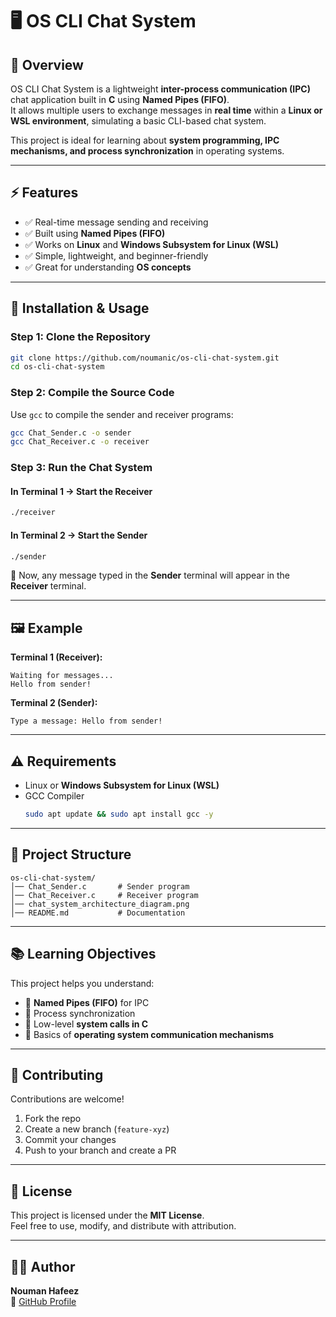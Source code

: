 # 🖥️ OS CLI Chat System  

## 📌 Overview  
OS CLI Chat System is a lightweight **inter-process communication (IPC)** chat application built in **C** using **Named Pipes (FIFO)**.  
It allows multiple users to exchange messages in **real time** within a **Linux or WSL environment**, simulating a basic CLI-based chat system.  

This project is ideal for learning about **system programming, IPC mechanisms, and process synchronization** in operating systems.  

---

## ⚡ Features  
- ✅ Real-time message sending and receiving  
- ✅ Built using **Named Pipes (FIFO)**  
- ✅ Works on **Linux** and **Windows Subsystem for Linux (WSL)**  
- ✅ Simple, lightweight, and beginner-friendly  
- ✅ Great for understanding **OS concepts**  

---

## 🚀 Installation & Usage  

### **Step 1: Clone the Repository**  
```sh
git clone https://github.com/noumanic/os-cli-chat-system.git  
cd os-cli-chat-system  
```

### **Step 2: Compile the Source Code**  
Use `gcc` to compile the sender and receiver programs:  
```sh
gcc Chat_Sender.c -o sender  
gcc Chat_Receiver.c -o receiver  
```

### **Step 3: Run the Chat System**  

#### **In Terminal 1 → Start the Receiver**  
```sh
./receiver  
```

#### **In Terminal 2 → Start the Sender**  
```sh
./sender  
```

💬 Now, any message typed in the **Sender** terminal will appear in the **Receiver** terminal.  

---

## 🖼️ Example  

**Terminal 1 (Receiver):**
```
Waiting for messages...
Hello from sender!
```

**Terminal 2 (Sender):**
```
Type a message: Hello from sender!
```

---

## ⚠️ Requirements  
- Linux or **Windows Subsystem for Linux (WSL)**  
- GCC Compiler  
  ```sh
  sudo apt update && sudo apt install gcc -y
  ```

---

## 📂 Project Structure  
```
os-cli-chat-system/
│── Chat_Sender.c       # Sender program
│── Chat_Receiver.c     # Receiver program
│── chat_system_architecture_diagram.png
│── README.md           # Documentation
```

---

## 📚 Learning Objectives  
This project helps you understand:  
- 🔹 **Named Pipes (FIFO)** for IPC  
- 🔹 Process synchronization  
- 🔹 Low-level **system calls in C**  
- 🔹 Basics of **operating system communication mechanisms**  

---

## 🤝 Contributing  
Contributions are welcome!  
1. Fork the repo  
2. Create a new branch (`feature-xyz`)  
3. Commit your changes  
4. Push to your branch and create a PR  

---

## 📜 License  
This project is licensed under the **MIT License**.  
Feel free to use, modify, and distribute with attribution.  

---

## 👨‍💻 Author  
**Nouman Hafeez**  
🔗 [GitHub Profile](https://github.com/noumanic)